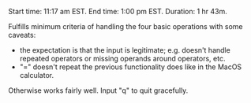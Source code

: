 Start time: 11:17 am EST.
End time: 1:00 pm EST.
Duration: 1 hr 43m.

Fulfills minimum criteria of handling the four basic operations with some caveats:
- the expectation is that the input is legitimate; e.g. doesn't handle repeated operators or missing operands around operators, etc.
- "=" doesn't repeat the previous functionality does like in the MacOS calculator.

Otherwise works fairly well.
Input "q" to quit gracefully.